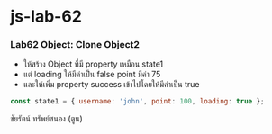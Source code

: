 # js-lab-62
### Lab62 Object: Clone Object2
- ให้สร้าง Object ที่มี property เหมือน state1
- แต่ loading ให้มีค่าเป็น false point มีค่า 75
- และให้เพิ่ม property success เข้าไปโดยให้มีค่าเป็น true

```JavaScript
const state1 = { username: 'john', point: 100, loading: true };
```
ชัยรัตน์ ทรัพย์สนอง (ตูน)
